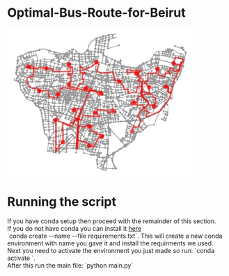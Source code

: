<h1>Optimal-Bus-Route-for-Beirut</h1>
<img src="map.jpeg"/>
<h1> Running the script</h1>
If you have conda setup then proceed with the remainder of this section.
<br />
If you do not have conda you can install it <a href = "https://docs.conda.io/projects/conda/en/latest/user-guide/install/">here</a>
<br />
`conda create --name <env> --file requirements.txt`.  
This will create a new conda environment with name you gave it and install the requirments we used.
<br />
Next you need to activate the environment you just made so run: `conda activate <name>`.
<br />
After this run the main file: `python main.py`
